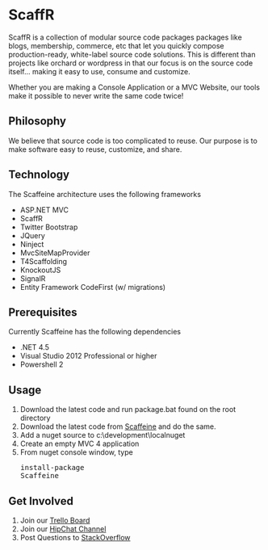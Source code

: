 ScaffR
=========

ScaffR is a collection of modular source code packages packages like blogs, membership, 
commerce, etc that let you quickly compose production-ready, white-label source code solutions.  This is different than projects like
orchard or wordpress in that our focus is on the source code itself... making it easy to use, consume and customize.

Whether you are making a Console Application or a MVC Website, our tools make it possible to never write the same code
twice!

Philosophy
-----
We believe that source code is too complicated to reuse.  Our purpose is to make software easy to reuse, customize, and share.

Technology
-----
The Scaffeine architecture uses the following frameworks

* ASP.NET MVC
* ScaffR
* Twitter Bootstrap
* JQuery
* Ninject
* MvcSiteMapProvider
* T4Scaffolding
* KnockoutJS
* SignalR
* Entity Framework CodeFirst (w/ migrations)

Prerequisites
------
Currently Scaffeine has the following dependencies

* .NET 4.5
* Visual Studio 2012 Professional or higher
* Powershell 2

Usage
------
1. Download the latest code and run package.bat found on the root directory
2. Download the latest code from [Scaffeine](https://www.github.com/wcpro/scaffeine) and do the same.
3. Add a nuget source to c:\development\localnuget
4. Create an empty MVC 4 application
5. From nuget console window, type <pre>install-package Scaffeine</pre>

Get Involved
------
1. Join our [Trello Board](https://trello.com/board/scaffr/507754f1d6bcfa3f54062cbd)
2. Join our [HipChat Channel](https://www.hipchat.com/g2pYaEoF0) 
3. Post Questions to [StackOverflow](http://stackoverflow.com/questions/tagged/scaffr)